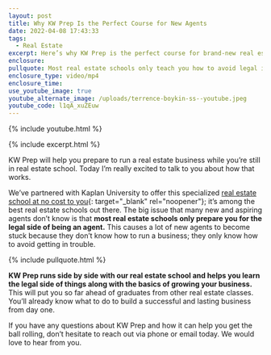 ```yaml
---
layout: post
title: Why KW Prep Is the Perfect Course for New Agents
date: 2022-04-08 17:43:33
tags:
  - Real Estate
excerpt: Here’s why KW Prep is the perfect course for brand-new real estate agents.
enclosure:
pullquote: Most real estate schools only teach you how to avoid legal issues.
enclosure_type: video/mp4
enclosure_time:
use_youtube_image: true
youtube_alternate_image: /uploads/terrence-boykin-ss--youtube.jpeg
youtube_code: l1qA_xuZEuw
---
```

{% include youtube.html %}

{% include excerpt.html %}

KW Prep will help you prepare to run a real estate business while you’re still in real estate school. Today I’m really excited to talk to you about how that works.

We’ve partnered with Kaplan University to offer this specialized [real estate school at no cost to you](https://how2sellhouses.com/){: target="_blank" rel="noopener"}; it’s among the best real estate schools out there. The big issue that many new and aspiring agents don’t know is that **most real estate schools only prepare you for the legal side of being an agent.** This causes a lot of new agents to become stuck because they don’t know how to run a business; they only know how to avoid getting in trouble.

{% include pullquote.html %}

**KW Prep runs side by side with our real estate school and helps you learn the legal side of things along with the basics of growing your business.** This will put you so far ahead of graduates from other real estate classes. You’ll already know what to do to build a successful and lasting business from day one.

If you have any questions about KW Prep and how it can help you get the ball rolling, don’t hesitate to reach out via phone or email today. We would love to hear from you.<br>&nbsp;
